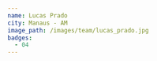 ```yaml
---
name: Lucas Prado
city: Manaus - AM
image_path: /images/team/lucas_prado.jpg
badges:
  - 04
---
```

